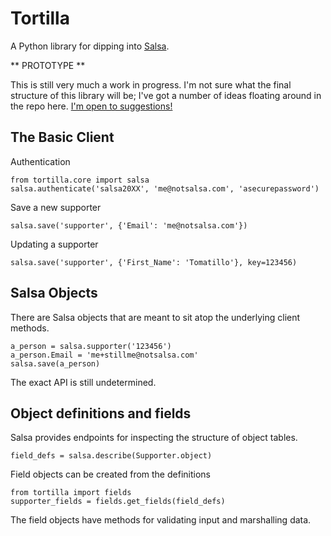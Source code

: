 # Tortilla

A Python library for dipping into [Salsa](http://www.salsalabs.com).

** PROTOTYPE **

This is still very much a work in progress. I'm not sure what the final structure of this library will be; I've got a number of ideas floating around in the repo here. [I'm open to suggestions!](https://github.com/sunlightlabs/python-tortilla/issues)

## The Basic Client

Authentication

    from tortilla.core import salsa
    salsa.authenticate('salsa20XX', 'me@notsalsa.com', 'asecurepassword')

Save a new supporter

    salsa.save('supporter', {'Email': 'me@notsalsa.com'})

Updating a supporter

    salsa.save('supporter', {'First_Name': 'Tomatillo'}, key=123456)

## Salsa Objects

There are Salsa objects that are meant to sit atop the underlying client methods.

    a_person = salsa.supporter('123456')
    a_person.Email = 'me+stillme@notsalsa.com'
    salsa.save(a_person)

The exact API is still undetermined.

## Object definitions and fields

Salsa provides endpoints for inspecting the structure of object tables.

    field_defs = salsa.describe(Supporter.object)

Field objects can be created from the definitions

    from tortilla import fields
    supporter_fields = fields.get_fields(field_defs)

The field objects have methods for validating input and marshalling data.